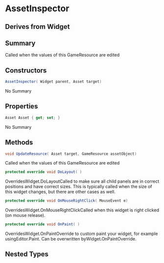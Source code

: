 # AssetInspector

## Derives from Widget

## Summary

Called when the values of this GameResource are edited
## Constructors

```c#
AssetInspector( Widget parent, Asset target) 
```
No Summary
## Properties

```c#
Asset Asset { get; set; } 
```
No Summary
## Methods

```c#
void UpdateResource( Asset target, GameResource assetObject) 
```
Called when the values of this GameResource are edited
```c#
protected override void DoLayout( ) 
```
OverridesWidget.DoLayoutCalled to make sure all child panels are in correct positions and have correct sizes.
This is typically called when the size of this widget changes, but there are other cases as well.
```c#
protected override void OnMouseRightClick( MouseEvent e) 
```
OverridesWidget.OnMouseRightClickCalled when this widget is right clicked (on mouse release).
```c#
protected override void OnPaint( ) 
```
OverridesWidget.OnPaintOverride to custom paint your widget, for example usingEditor.Paint. Can be overwritten byWidget.OnPaintOverride.
## Nested Types

